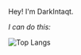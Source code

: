 Hey! I'm DarkIntaqt. 

*I can do this:*

![Top Langs](https://skillicons.dev/icons?i=js,ts,html,css,php,py,nodejs,react,vuejs,postgres,bash,mysql)
